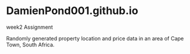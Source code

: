 # DamienPond001.github.io
week2 Assignment

Randomly generated property location and price data in an area of Cape Town, South Africa.
